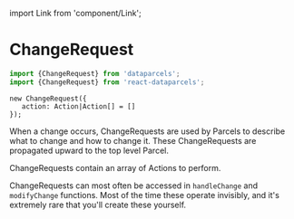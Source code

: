 import Link from 'component/Link';

# ChangeRequest

```js
import {ChangeRequest} from 'dataparcels';
import {ChangeRequest} from 'react-dataparcels';
```

```flow
new ChangeRequest({
   action: Action|Action[] = []
});
```

When a change occurs, ChangeRequests are used by Parcels to describe what to change and how to change it. These ChangeRequests are propagated upward to the top level Parcel.

ChangeRequests contain an array of <Link to="/api/Action">Actions</Link> to perform.

ChangeRequests can most often be accessed in `handleChange` and `modifyChange` functions. Most of the time these operate invisibly, and it's extremely rare that you'll create these yourself.
